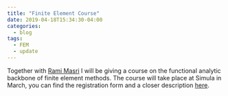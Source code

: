 ```yaml
---
title: "Finite Element Course"
date: 2019-04-18T15:34:30-04:00
categories:
  - blog
tags:
  - FEM
  - update
---
```



Together with [Rami Masri](https://ramimasri.github.io/) I will be giving a course on the functional analytic backbone of finite element methods. The course will take place at Simula in March, you can find the registration form and a closer description [here](https://www.simula.no/education/courses/faefem-functional-analysis-essentials-finite-element-method).
